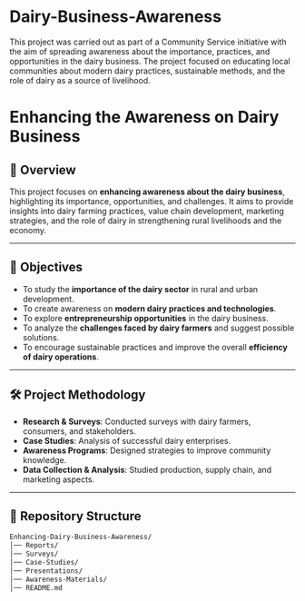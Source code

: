# Dairy-Business-Awareness
This project was carried out as part of a Community Service initiative with the aim of spreading awareness about the importance, practices, and opportunities in the dairy business. The project focused on educating local communities about modern dairy practices, sustainable methods, and the role of dairy as a source of livelihood.
# Enhancing the Awareness on Dairy Business

## 📌 Overview
This project focuses on **enhancing awareness about the dairy business**, highlighting its importance, opportunities, and challenges. It aims to provide insights into dairy farming practices, value chain development, marketing strategies, and the role of dairy in strengthening rural livelihoods and the economy.

---

## 🎯 Objectives
- To study the **importance of the dairy sector** in rural and urban development.  
- To create awareness on **modern dairy practices and technologies**.  
- To explore **entrepreneurship opportunities** in the dairy business.  
- To analyze the **challenges faced by dairy farmers** and suggest possible solutions.  
- To encourage sustainable practices and improve the overall **efficiency of dairy operations**.  

---

## 🛠️ Project Methodology
- **Research & Surveys**: Conducted surveys with dairy farmers, consumers, and stakeholders.  
- **Case Studies**: Analysis of successful dairy enterprises.  
- **Awareness Programs**: Designed strategies to improve community knowledge.  
- **Data Collection & Analysis**: Studied production, supply chain, and marketing aspects.  

---

## 📂 Repository Structure
```bash
Enhancing-Dairy-Business-Awareness/
│── Reports/
│── Surveys/
│── Case-Studies/
│── Presentations/
│── Awareness-Materials/
│── README.md
